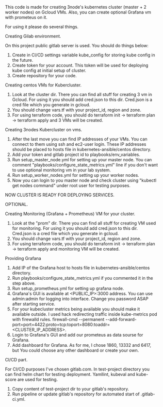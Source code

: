 This code is made for creating 3node's kubernetes cluster (master + 2 worker nodes) on Gcloud VMs.
Also, you can create optional Grafana vm with prometeus on it.

For using it please do several things.

Creating Gilab environment.

On this project public gitlab server is used. You should do things below:
1. Create in CI/CD settings variable kube_config for storing kube config in the future.
2. Create token for your account. This token will be used  for deploying kube config at initial setup of cluster.
3. Create repository for your code.



Creating centos VMs for Kubercluster.
1. Look at the cluster dir. There you can find all stuff for creating 3 vm in Gcloud. For using it you should add cred.json to this dir. Cred.json is a cred file which you generate in gcloud. 
2. You should change vars.tf with your project_id, region and zone.
3. For using terraform code, you should do terraform init -> terraform plan -> terraform apply and 3 VMs will be created.



Creating 3nodes Kubercluster on vms.
1. After the last move you can find IP addresses of your VMs. You can connect to them using ssh and ec2-user login. These IP addresses should be placed to hosts file in kubernetes-ansible/centos directory.
2. Add your token and gitlab project id to playbooks/env_variables.
3. Run setup_master_node.yml for setting up your master node. You can comment "playbooks/configure_state_metrics.yml" line if you don't want to use optional monitoring vm in your lab system.
4. Run setup_worker_nodes.yml for setting up your worker nodes.
5. Now you can login to you master node and check cluster using "kubectl get nodes command" under root user for testing purposes.


NOW CLUSTER IS READY FOR DEPLOYING SERVICES.

OPTIONAL.

Creating Monitoring (Grafana + Prometheus) VM for your cluster.
1.  Look at the "prom" dir. There you can find all stuff for creating VM used for monitoring. For using it you should add cred.json to this dir. Cred.json is a cred file which you generate in gcloud. 
2. You should change vars.tf with your project_id, region and zone.
3. For using terraform code, you should do terraform init -> terraform plan -> terraform apply and monitoring VM will be created.


Providing Grafana
1. Add IP of the Grafana host to hosts file in kubernetes-ansible/centos directory.
2. Run playbooks/configure_state_metrics.yml if you commented it in the step above. 
3. Run setup_prometheus.yml for setting up grafana node.
4. Grafana's GUI is available at <PUBLIC_IP>:3000 address. You can use admin:admin for logging into interface. Change you password ASAP after starting service.
5. For your kubecluster metrics being available you should make it available outside. I used hack redirecting traffic inside kube-metrics pod with firewalld rules. firewall-cmd --permanent  --add-forward-port=port=4422:proto=tcp:toport=8080:toaddr=<CLUSTER_IP_ADDRESS>.
6. Login to Grafana's GUI and add our prometeus as data sourse for Grafana.
7. Add dashboard for Grafana. As for me, I chose 1860, 13332 and 6417, but You could choose any other dashboard or create your own.


CI/CD part.

For CI/CD purposes I've chosen gitlab.com. In test-project directory you can find helm chart for testing deployment. Yamllint, kubeval and kube-score are used for testing.
1. Copy content of test-project dir to your gitlab's repository.
2. Run pipeline or update gitlab's repository for automated start of .gitlab-ci.yml.
